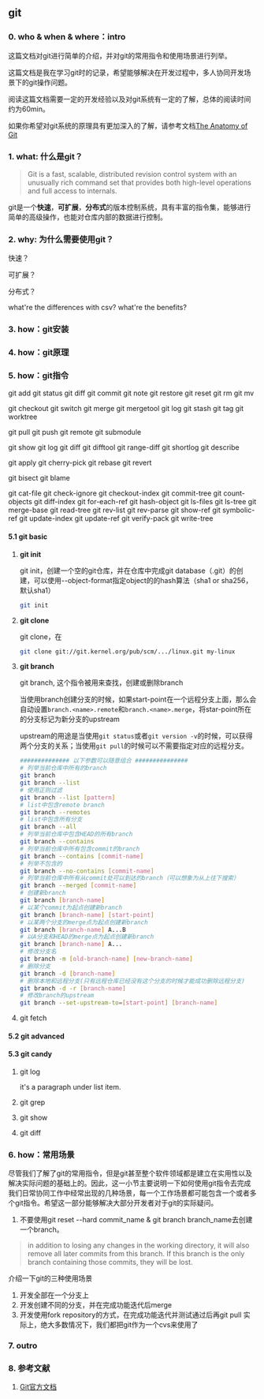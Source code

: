 ## git

### 0. who & when & where：intro
这篇文档对git进行简单的介绍，并对git的常用指令和使用场景进行列举。

这篇文档是我在学习git时的记录，希望能够解决在开发过程中，多人协同开发场景下的git操作问题。

阅读这篇文档需要一定的开发经验以及对git系统有一定的了解，总体的阅读时间约为60min。

如果你希望对git系统的原理具有更加深入的了解，请参考文档[The Anatomy of Git](./git-anatomy.md)

### 1. what: 什么是git？
> Git is a fast, scalable, distributed revision control system with an unusually rich command set that provides both high-level operations and full access to internals.

git是一个**快速**，**可扩展**，**分布式**的版本控制系统，具有丰富的指令集，能够进行简单的高级操作，也能对仓库内部的数据进行控制。

### 2. why: 为什么需要使用git？
快速？

可扩展？

分布式？

what're the differences with csv? what're the benefits?

### 3. how：git安装

### 4. how：git原理

### 5. how：git指令

git add
git status
git diff
git commit
git note
git restore
git reset
git rm
git mv


git checkout
git switch
git merge
git mergetool
git log
git stash
git tag
git worktree

git pull
git push
git remote
git submodule

git show
git log
git diff
git difftool
git range-diff
git shortlog
git describe

git apply
git cherry-pick
git rebase
git revert

git bisect
git blame

git cat-file
git check-ignore
git checkout-index
git commit-tree
git count-objects
git diff-index
git for-each-ref
git hash-object
git ls-files
git ls-tree
git merge-base
git read-tree
git rev-list
git rev-parse
git show-ref
git symbolic-ref
git update-index
git update-ref
git verify-pack
git write-tree

#### 5.1 git basic
1. **git init**

    git init，创建一个空的git仓库，并在仓库中完成git database（.git）的创建，可以使用--object-format指定object的的hash算法（sha1 or sha256，默认sha1）
    ```bash
    git init
    ```
2. **git clone**

    git clone，在
    ```bash
    git clone git://git.kernel.org/pub/scm/.../linux.git my-linux
    ```
3. **git branch**

    git branch, 这个指令被用来查找，创建或删除branch
    
    当使用branch创建分支的时候，如果start-point在一个远程分支上面，那么会自动设置`branch.<name>.remote`和`branch.<name>.merge`，将star-point所在的分支标记为新分支的upstream
    
    upstream的用途是当使用`git status`或者`git version -v`的时候，可以获得两个分支的关系；当使用`git pull`的时候可以不需要指定对应的远程分支。
    ```bash
    ############## 以下参数可以随意组合 ###############
    # 列举当前仓库中所有的branch
    git branch
    git branch --list
    # 使用正则过滤
    git branch --list [pattern]
    # list中包含remote branch
    git branch --remotes
    # list中包含所有分支
    git branch --all
    # 列举当前仓库中包含HEAD的所有branch
    git branch --contains
    # 列举当前仓库中所有包含commit的branch
    git branch --contains [commit-name]
    # 列举不包含的
    git branch --no-contains [commit-name]
    # 列举当前仓库中所有从commit处可以到达的branch（可以想象为从上往下搜索）
    git branch --merged [commit-name]
    # 创建新branch
    git branch [branch-name]
    # 以某个commit为起点创建新branch
    git branch [branch-name] [start-point]
    # 以某两个分支的merge点为起点创建新branch
    git branch [branch-name] A...B
    # 以A分支和HEAD的merge点为起点创建新branch
    git branch [branch-name] A...
    # 修改分支名
    git branch -m [old-branch-name] [new-branch-name]
    # 删除分支
    git branch -d [branch-name]
    # 删除本地和远程分支(只有远程仓库已经没有这个分支的时候才能成功删除远程分支)
    git branch -d -r [branch-name]
    # 修改branch的upstream
    git branch --set-upstream-to=[start-point] [branch-name]
    ```
4. git fetch

#### 5.2 git advanced

#### 5.3 git candy
1. git log

    it's a paragraph under list item.
2. git grep
3. git show
4. git diff

### 6. how：常用场景
尽管我们了解了git的常用指令，但是git甚至整个软件领域都是建立在实用性以及解决实际问题的基础上的。因此，这一小节主要说明一下如何使用git指令去完成我们日常协同工作中经常出现的几种场景，每一个工作场景都可能包含一个或者多个git指令。希望这一部分能够解决大部分开发者对于git的实际疑问。

1. 不要使用git reset --hard commit_name & git branch branch_name去创建一个branch。
> in addition to losing any changes in the working directory, it will also remove all later commits from this branch. If this branch is the only branch containing those commits, they will be lost.

介绍一下git的三种使用场景
1. 开发全部在一个分支上
2. 开发创建不同的分支，并在完成功能迭代后merge
3. 开发使用fork repository的方式，在完成功能迭代并测试通过后再git pull
实际上，绝大多数情况下，我们都把git作为一个cvs来使用了

### 7. outro

### 8. 参考文献
1. [Git官方文档](https://git-scm.com/docs) 

[1]: https://git-scm.com/docs "Git官方文档"

